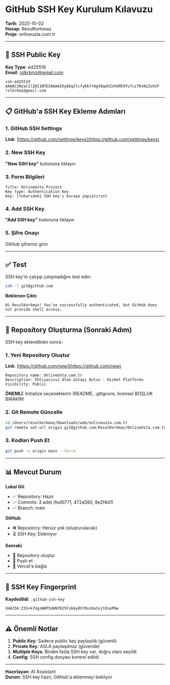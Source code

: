 # GitHub SSH Key Kurulum Kılavuzu

**Tarih**: 2025-10-02  
**Hesap**: ResulKorkmaz  
**Proje**: onlineusta.com.tr

---

## 🔑 SSH Public Key

**Key Type**: ed25519  
**Email**: rslkrkmz@gmail.com

```
ssh-ed25519 AAAAC3NzaC1lZDI1NTE5AAAAIKy6DqJlcfyKk7+6gS8qohZxhGM59Tu7cz7RvNiZvXVF rslkrkmz@gmail.com
```

---

## 📋 GitHub'a SSH Key Ekleme Adımları

### 1. GitHub SSH Settings

**Link**: [https://github.com/settings/keys](https://github.com/settings/keys)

### 2. New SSH Key

**"New SSH key"** butonuna tıklayın

### 3. Form Bilgileri

```
Title: OnlineUsta Project
Key type: Authentication Key
Key: [Yukarıdaki SSH key'i buraya yapıştırın]
```

### 4. Add SSH Key

**"Add SSH key"** butonuna tıklayın

### 5. Şifre Onayı

GitHub şifrenizi girin

---

## ✅ Test

SSH key'in çalışıp çalışmadığını test edin:

```bash
ssh -T git@github.com
```

**Beklenen Çıktı**:
```
Hi ResulKorkmaz! You've successfully authenticated, but GitHub does not provide shell access.
```

---

## 🚀 Repository Oluşturma (Sonraki Adım)

SSH key eklendikten sonra:

### 1. Yeni Repository Oluştur

**Link**: [https://github.com/new](https://github.com/new)

```
Repository name: OnlineUsta.com.tr
Description: İhtiyacınız Olan Ustayı Bulun - Hizmet Platformu
Visibility: Public
```

**ÖNEMLİ**: Initialize seçeneklerini (README, .gitignore, license) BOŞLUK BIRAKIN!

### 2. Git Remote Güncelle

```bash
cd /Users/resulkorkmaz/Downloads/web/onlineusta.com.tr
git remote set-url origin git@github.com:ResulKorkmaz/OnlineUsta.com.tr.git
```

### 3. Kodları Push Et

```bash
git push -u origin main --force
```

---

## 📊 Mevcut Durum

**Lokal Git**:
- ✅ Repository: Hazır
- ✅ Commits: 3 adet (fed0771, 472a580, 8e2f4d1)
- ✅ Branch: main

**GitHub**:
- ❌ Repository: Henüz yok (oluşturulacak)
- ⏳ SSH Key: Ekleniyor

**Sonraki**:
- 🔄 Repository oluştur
- 🔄 Push et
- 🔄 Vercel'e bağla

---

## 🔧 SSH Key Fingerprint

**Kaydedildi**: `.github-ssh-key`

```
SHA256:Z3S+k7UgzW0P5dHN7825Fz6Ay8VlMxzHuCejtOsePNw
```

---

## ⚠️ Önemli Notlar

1. **Public Key**: Sadece public key paylaşıldı (güvenli)
2. **Private Key**: ASLA paylaşılmaz (güvende)
3. **Multiple Keys**: Birden fazla SSH key var, doğru olanı seçildi
4. **Config**: SSH config dosyası kontrol edildi

---

**Hazırlayan**: AI Assistant  
**Durum**: SSH key hazır, GitHub'a eklenmeyi bekliyor

